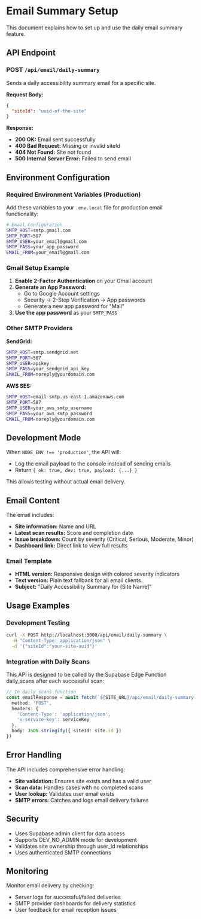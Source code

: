 # Email Summary Setup

This document explains how to set up and use the daily email summary feature.

## API Endpoint

### POST `/api/email/daily-summary`

Sends a daily accessibility summary email for a specific site.

**Request Body:**
```json
{
  "siteId": "uuid-of-the-site"
}
```

**Response:**
- **200 OK:** Email sent successfully
- **400 Bad Request:** Missing or invalid siteId
- **404 Not Found:** Site not found
- **500 Internal Server Error:** Failed to send email

## Environment Configuration

### Required Environment Variables (Production)

Add these variables to your `.env.local` file for production email functionality:

```bash
# Email Configuration
SMTP_HOST=smtp.gmail.com
SMTP_PORT=587
SMTP_USER=your_email@gmail.com
SMTP_PASS=your_app_password
EMAIL_FROM=your_email@gmail.com
```

### Gmail Setup Example

1. **Enable 2-Factor Authentication** on your Gmail account
2. **Generate an App Password:**
   - Go to Google Account settings
   - Security → 2-Step Verification → App passwords
   - Generate a new app password for "Mail"
3. **Use the app password** as your `SMTP_PASS`

### Other SMTP Providers

**SendGrid:**
```bash
SMTP_HOST=smtp.sendgrid.net
SMTP_PORT=587
SMTP_USER=apikey
SMTP_PASS=your_sendgrid_api_key
EMAIL_FROM=noreply@yourdomain.com
```

**AWS SES:**
```bash
SMTP_HOST=email-smtp.us-east-1.amazonaws.com
SMTP_PORT=587
SMTP_USER=your_aws_smtp_username
SMTP_PASS=your_aws_smtp_password
EMAIL_FROM=noreply@yourdomain.com
```

## Development Mode

When `NODE_ENV !== 'production'`, the API will:
- Log the email payload to the console instead of sending emails
- Return `{ ok: true, dev: true, payload: {...} }`

This allows testing without actual email delivery.

## Email Content

The email includes:
- **Site information:** Name and URL
- **Latest scan results:** Score and completion date
- **Issue breakdown:** Count by severity (Critical, Serious, Moderate, Minor)
- **Dashboard link:** Direct link to view full results

### Email Template

- **HTML version:** Responsive design with colored severity indicators
- **Text version:** Plain text fallback for all email clients
- **Subject:** "Daily Accessibility Summary for [Site Name]"

## Usage Examples

### Development Testing
```bash
curl -X POST http://localhost:3000/api/email/daily-summary \
  -H "Content-Type: application/json" \
  -d '{"siteId":"your-site-uuid"}'
```

### Integration with Daily Scans

This API is designed to be called by the Supabase Edge Function daily_scans after each successful scan:

```typescript
// In daily_scans function
const emailResponse = await fetch(`${SITE_URL}/api/email/daily-summary`, {
  method: 'POST',
  headers: {
    'Content-Type': 'application/json',
    'x-service-key': serviceKey
  },
  body: JSON.stringify({ siteId: site.id })
})
```

## Error Handling

The API includes comprehensive error handling:
- **Site validation:** Ensures site exists and has a valid user
- **Scan data:** Handles cases with no completed scans
- **User lookup:** Validates user email exists
- **SMTP errors:** Catches and logs email delivery failures

## Security

- Uses Supabase admin client for data access
- Supports DEV_NO_ADMIN mode for development
- Validates site ownership through user_id relationships
- Uses authenticated SMTP connections

## Monitoring

Monitor email delivery by checking:
- Server logs for successful/failed deliveries
- SMTP provider dashboards for delivery statistics
- User feedback for email reception issues 